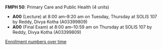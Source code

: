 **FMPH 50**: Primary Care and Public Health (4 units)

- **A00** (Lecture) at 8:00 am–9:20 am on Tuesday, Thursday at SOLIS 107 by Reddy, Divya Kotha (A03399809)
- **A00** (Final Exam) at 8:00 am–10:59 am on Thursday at SOLIS 107 by Reddy, Divya Kotha (A03399809)

[Enrollment numbers over time](./FMPH50.tsv)
